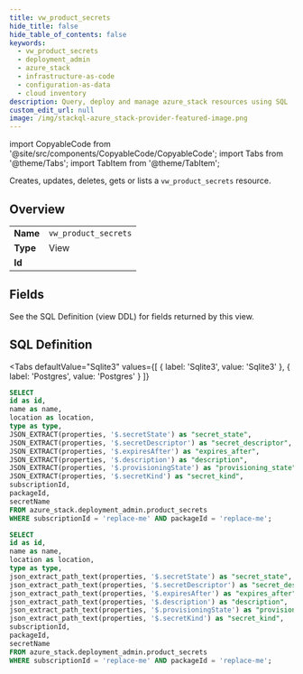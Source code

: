 ```yaml
--- 
title: vw_product_secrets
hide_title: false
hide_table_of_contents: false
keywords:
  - vw_product_secrets
  - deployment_admin
  - azure_stack
  - infrastructure-as-code
  - configuration-as-data
  - cloud inventory
description: Query, deploy and manage azure_stack resources using SQL
custom_edit_url: null
image: /img/stackql-azure_stack-provider-featured-image.png
---
```


import CopyableCode from '@site/src/components/CopyableCode/CopyableCode';
import Tabs from '@theme/Tabs';
import TabItem from '@theme/TabItem';

Creates, updates, deletes, gets or lists a <code>vw_product_secrets</code> resource.

## Overview
<table><tbody>
<tr><td><b>Name</b></td><td><code>vw_product_secrets</code></td></tr>
<tr><td><b>Type</b></td><td>View</td></tr>
<tr><td><b>Id</b></td><td><CopyableCode code="azure_stack.deployment_admin.vw_product_secrets" /></td></tr>
</tbody></table>

## Fields

See the SQL Definition (view DDL) for fields returned by this view.

## SQL Definition

<Tabs
defaultValue="Sqlite3"
values={[
{ label: 'Sqlite3', value: 'Sqlite3' },
{ label: 'Postgres', value: 'Postgres' }
]}
>
<TabItem value="Sqlite3">

```sql
SELECT
id as id,
name as name,
location as location,
type as type,
JSON_EXTRACT(properties, '$.secretState') as "secret_state",
JSON_EXTRACT(properties, '$.secretDescriptor') as "secret_descriptor",
JSON_EXTRACT(properties, '$.expiresAfter') as "expires_after",
JSON_EXTRACT(properties, '$.description') as "description",
JSON_EXTRACT(properties, '$.provisioningState') as "provisioning_state",
JSON_EXTRACT(properties, '$.secretKind') as "secret_kind",
subscriptionId,
packageId,
secretName
FROM azure_stack.deployment_admin.product_secrets
WHERE subscriptionId = 'replace-me' AND packageId = 'replace-me';
```

</TabItem>
<TabItem value="Postgres">

```sql
SELECT
id as id,
name as name,
location as location,
type as type,
json_extract_path_text(properties, '$.secretState') as "secret_state",
json_extract_path_text(properties, '$.secretDescriptor') as "secret_descriptor",
json_extract_path_text(properties, '$.expiresAfter') as "expires_after",
json_extract_path_text(properties, '$.description') as "description",
json_extract_path_text(properties, '$.provisioningState') as "provisioning_state",
json_extract_path_text(properties, '$.secretKind') as "secret_kind",
subscriptionId,
packageId,
secretName
FROM azure_stack.deployment_admin.product_secrets
WHERE subscriptionId = 'replace-me' AND packageId = 'replace-me';
```

</TabItem>
</Tabs>
